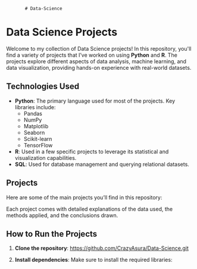            # Data-Science
# Data Science Projects

Welcome to my collection of Data Science projects! In this repository, you'll find a variety of projects that I’ve worked on using **Python** and **R**. The projects explore different aspects of data analysis, machine learning, and data visualization, providing hands-on experience with real-world datasets.

## Technologies Used

- **Python**: The primary language used for most of the projects. Key libraries include:
  - Pandas
  - NumPy
  - Matplotlib
  - Seaborn
  - Scikit-learn
  - TensorFlow
- **R**: Used in a few specific projects to leverage its statistical and visualization capabilities.
- **SQL**: Used for database management and querying relational datasets.

## Projects

Here are some of the main projects you’ll find in this repository:

Each project comes with detailed explanations of the data used, the methods applied, and the conclusions drawn.

## How to Run the Projects

1. **Clone the repository**:
https://github.com/CrazyAsura/Data-Science.git

3. **Install dependencies**:
Make sure to install the required libraries:
